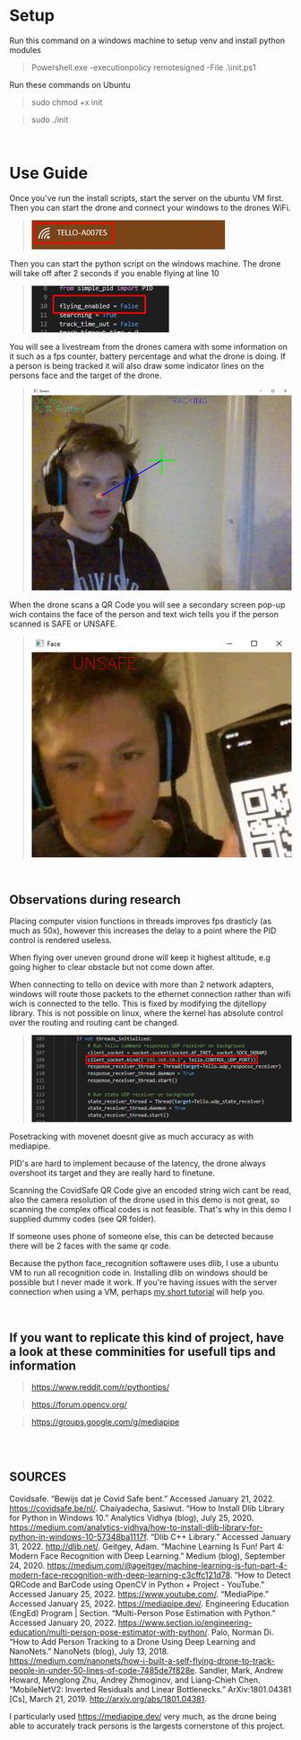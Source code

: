 # Setup

Run this command on a windows machine to setup venv and install python modules

>Powershell.exe -executionpolicy remotesigned -File  .\init.ps1

Run these commands on Ubuntu
>sudo chmod +x init

>sudo ./init

<br>

# Use Guide

Once you've run the install scripts, start the server on the ubuntu VM first.
Then you can start the drone and connect your windows to the drones WiFi.

>![wifi image](https://raw.githubusercontent.com/Tuur123/ResearchProject/main/docs/wifi.png)

Then you can start the python script on the windows machine. The drone will take off after 2 seconds if you enable flying at line 10

>![flying enable](https://raw.githubusercontent.com/Tuur123/ResearchProject/main/docs/flying_enable.png)

You will see a livestream from the drones camera with some information on it such as a fps counter, battery percentage and what the drone is doing.
If a person is being tracked it will also draw some indicator lines on the persons face and the target of the drone.

>![stream](https://raw.githubusercontent.com/Tuur123/ResearchProject/main/docs/stream.png)

When the drone scans a QR Code you will see a secondary screen pop-up wich contains the face of the person and text wich tells you if the person scanned is SAFE or UNSAFE.

>![scanned person](https://raw.githubusercontent.com/Tuur123/ResearchProject/main/docs/scanned.png)

<br>

## Observations during research

Placing computer vision functions in threads improves fps drasticly (as much as 50x), 
however this increases the delay to a point where the PID control is rendered useless.

When flying over uneven ground drone will keep it highest altitude, e.g going higher to clear obstacle but not come down after.

When connecting to tello on device with more than 2 network adapters, windows will route those packets to the ethernet connection rather than wifi wich is connected to the tello.
This is fixed by modifying the djitellopy library. This is not possible on linux, where the kernel has absolute control over the routing and routing cant be changed.

>![bind socket image](https://raw.githubusercontent.com/Tuur123/ResearchProject/main/docs/bind_socket.png)

Posetracking with movenet doesnt give as much accuracy as with mediapipe.

PID's are hard to implement because of the latency, the drone always overshoot its target and they are really hard to finetune.

Scanning the CovidSafe QR Code give an encoded string wich cant be read, also the camera resolution of the drone used in this demo is not great, so scanning the complex offical codes is not feasible. That's why in this demo I supplied dummy codes (see QR folder).

If someone uses phone of someone else, this can be detected because there will be 2 faces with the same qr code.

Because the python face_recognition softawere uses dlib, I use a ubuntu VM to run all recognition code in. Installing dlib on windows should be possible but I never made it work.
If you're having issues with the server connection when using a VM, perhaps [my short tutorial](https://youtu.be/kc-t2D7QaUM) will help you.

<br>

## If you want to replicate this kind of project, have a look at these comminities for usefull tips and information
>https://www.reddit.com/r/pythontips/

>https://forum.opencv.org/

>https://groups.google.com/g/mediapipe


<br>
<br>

## SOURCES

Covidsafe. “Bewijs dat je Covid Safe bent.” Accessed January 21, 2022. https://covidsafe.be/nl/.
Chaiyadecha, Sasiwut. “How to Install Dlib Library for Python in Windows 10.” Analytics Vidhya (blog), July 25, 2020. https://medium.com/analytics-vidhya/how-to-install-dlib-library-for-python-in-windows-10-57348ba1117f.
“Dlib C++ Library.” Accessed January 31, 2022. http://dlib.net/.
Geitgey, Adam. “Machine Learning Is Fun! Part 4: Modern Face Recognition with Deep Learning.” Medium (blog), September 24, 2020. https://medium.com/@ageitgey/machine-learning-is-fun-part-4-modern-face-recognition-with-deep-learning-c3cffc121d78.
“How to Detect QRCode and BarCode using OpenCV in Python + Project - YouTube.” Accessed January 25, 2022. https://www.youtube.com/.
“MediaPipe.” Accessed January 25, 2022. https://mediapipe.dev/.
Engineering Education (EngEd) Program | Section. “Multi-Person Pose Estimation with Python.” Accessed January 20, 2022. https://www.section.io/engineering-education/multi-person-pose-estimator-with-python/.
Palo, Norman Di. “How to Add Person Tracking to a Drone Using Deep Learning and NanoNets.” NanoNets (blog), July 13, 2018. https://medium.com/nanonets/how-i-built-a-self-flying-drone-to-track-people-in-under-50-lines-of-code-7485de7f828e.
Sandler, Mark, Andrew Howard, Menglong Zhu, Andrey Zhmoginov, and Liang-Chieh Chen. “MobileNetV2: Inverted Residuals and Linear Bottlenecks.” ArXiv:1801.04381 [Cs], March 21, 2019. http://arxiv.org/abs/1801.04381.

I particularly used https://mediapipe.dev/ very much, as the drone being able to accurately track persons is the largests cornerstone of this project.
